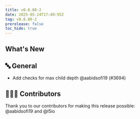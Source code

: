 ```yaml
---
title: v0.8.88-2
date: 2025-05-24T17:49:55Z
tag: v0.8.88-2
prerelease: false
toc_hide: true
---
```


## What's New
## 🔤 General
- Add checks for max child depth @aabidsofi19 (#3694)

## 👨🏽‍💻 Contributors

Thank you to our contributors for making this release possible:
@aabidsofi19 and @l5io
